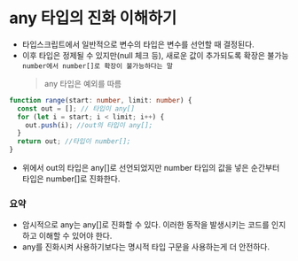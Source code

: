 # any 타입의 진화 이해하기

- 타입스크립트에서 일반적으로 변수의 타입은 변수를 선언할 때 결정된다.
- 이후 타입은 정제될 수 있지만(null 체크 등), 새로운 값이 추가되도록 확장은 불가능
  `number에서 number[]로 확장이 불가능하다는 말`
  > any 타입은 예외를 따름

```ts
function range(start: number, limit: number) {
  const out = []; // 타입이 any[]
  for (let i = start; i < limit; i++) {
    out.push(i); //out의 타입이 any[];
  }
  return out; //타입이 number[];
}
```

- 위에서 out의 타입은 any[]로 선언되었지만 number 타입의 값을 넣은 순간부터 타입은 number[]로 진화한다.

### 요약

- 암시적으로 any는 any[]로 진화할 수 있다. 이러한 동작을 발생시키는 코드를 인지하고 이해할 수 있어야 한다.
- any를 진화시켜 사용하기보다는 명시적 타입 구문을 사용하는게 더 안전하다.
